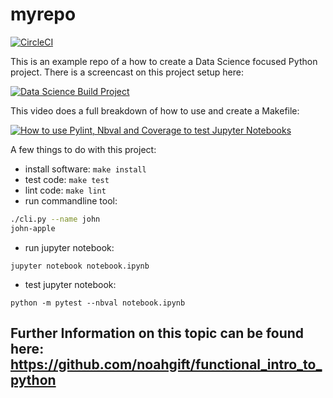 # myrepo
[![CircleCI](https://circleci.com/gh/noahgift/myrepo.svg?style=svg)](https://circleci.com/gh/noahgift/myrepo)

This is an example repo of a how to create a Data Science focused Python project.
There is a screencast on this project setup here:

[![Data Science Build Project](http://img.youtube.com/vi/xYX7n5bZw-w/0.jpg)](http://www.youtube.com/watch?v=xYX7n5bZw-w)

This video does a full breakdown of how to use and create a Makefile:

[![How to use Pylint, Nbval and Coverage to test Jupyter Notebooks](https://img.youtube.com/vi/ABaPWYF_Tl8/0.jpg)](https://www.youtube.com/watch?v=ABaPWYF_Tl8)


A few things to do with this project:

* install software: ```make install```
* test code: ```make test```
* lint code: ```make lint```
* run commandline tool:  

```bash
./cli.py --name john 
john-apple
```

* run jupyter notebook:

```
jupyter notebook notebook.ipynb
```

* test jupyter notebook:

```
python -m pytest --nbval notebook.ipynb
```

## Further Information on this topic can be found here:  https://github.com/noahgift/functional_intro_to_python
